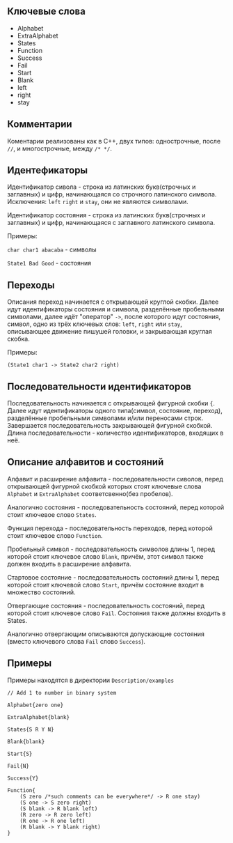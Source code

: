 ## Ключевые слова

* Alphabet
* ExtraAlphabet
* States
* Function
* Success
* Fail
* Start
* Blank
* left
* right
* stay


## Комментарии

Коментарии реализованы как в C++, двух типов: однострочные, после ```//```, и многострочные, между ```/* */```.


## Идентефикаторы

Идентификатор сивола - строка из латинских букв(строчных и заглавных) и цифр, начинающаяся со строчного латинского символа. Исключения: `left` `right` и `stay`, они не являются символами.

Идентификатор состояния - строка из латинских букв(строчных и заглавных) и цифр, начинающаяся с заглавного латинского символа.

Примеры:

`char char1 abacaba` - символы

`State1 Bad Good` - состояния

## Переходы

Описания переход начинается с открывающей круглой скобки. Далее идут идентификаторы состояния и символа, разделённые пробельными символами, далее идёт "оператор" ```->```, после которого идут состояния, символ, одно из трёх ключевых слов: `left`, ```right``` или ```stay```, описывающее движение пишушей головки, и закрывающая круглая скобка.

Примеры:

`(State1 char1 -> State2 char2 right)`

## Последовательности идентификаторов

Последовательность начинается с открывающей фигурной скобки ```{```. Далее идут идентификаторы одного типа(символ, состояние, переход), разделённые пробельными символами и/или переносами строк. Завершается последовательность закрывающей фигурной скобкой. Длина последовательности - количество идентификаторов, входящих в неё.

## Описание алфавитов и состояний

Алфавит и расширение алфавита - последовательности сиволов, перед открывающей фигурной скобкой которых стоят ключевые слова `Alphabet` и `ExtraAlphabet` соответсвенно(без пробелов).

Аналогично состояния - последовательность состояний, перед которой стоит ключевое слово `States`.

Функция перехода - последовательность переходов, перед которой стоит ключевое слово `Function`.

Пробельный символ - последовательность символов длины 1, перед которой стоит ключевое слово `Blank`, причём, этот символ также должен входить в расширение алфавита.

Стартовое состояние - последовательность состояний длины 1, перед которой стоит ключевой слово `Start`, причём состояние входит в множество состояний.

Отвергающие состояния - последовательность состояний, перед которой стоит ключевое слово `Fail`. Состояния также должны входить в States.

Аналогично отвергающим описываются допускающие состояния (вместо ключевого слова `Fail` слово `Success`).

## Примеры

Примеры находятся в директории `Description/examples`

```
// Add 1 to number in binary system

Alphabet{zero one}

ExtraAlphabet{blank}

States{S R Y N}

Blank{blank}

Start{S}

Fail{N}

Success{Y}

Function{
    (S zero /*such comments can be everywhere*/ -> R one stay)
    (S one -> S zero right)
    (S blank -> R blank left)
    (R zero -> R zero left)
    (R one -> R one left)
    (R blank -> Y blank right)
}
```
